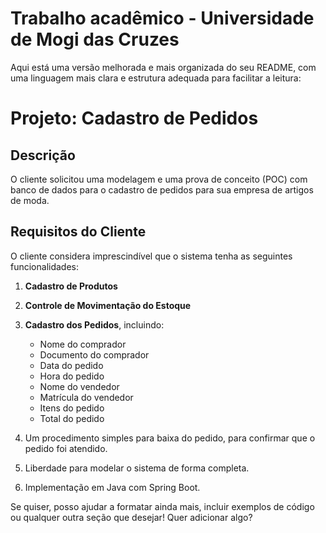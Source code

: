 # Trabalho acadêmico - **Universidade de Mogi das Cruzes**
Aqui está uma versão melhorada e mais organizada do seu README, com uma linguagem mais clara e estrutura adequada para facilitar a leitura:

# Projeto: Cadastro de Pedidos

## Descrição

O cliente solicitou uma modelagem e uma prova de conceito (POC) com banco de dados para o cadastro de pedidos para sua empresa de artigos de moda.

## Requisitos do Cliente

O cliente considera imprescindível que o sistema tenha as seguintes funcionalidades:

1. **Cadastro de Produtos**
2. **Controle de Movimentação do Estoque**
3. **Cadastro dos Pedidos**, incluindo:
   * Nome do comprador
   * Documento do comprador
   * Data do pedido
   * Hora do pedido
   * Nome do vendedor
   * Matrícula do vendedor
   * Itens do pedido
   * Total do pedido

4. Um procedimento simples para baixa do pedido, para confirmar que o pedido foi atendido.
5. Liberdade para modelar o sistema de forma completa.
6. Implementação em Java com Spring Boot.


Se quiser, posso ajudar a formatar ainda mais, incluir exemplos de código ou qualquer outra seção que desejar! Quer adicionar algo?
